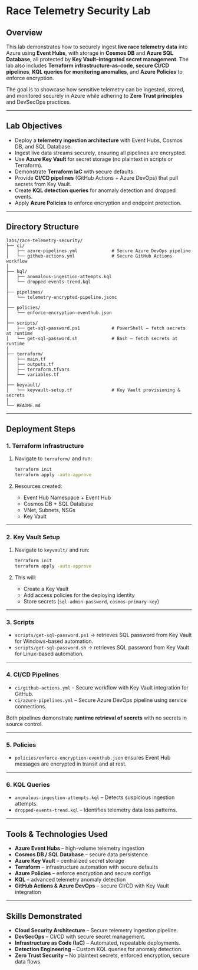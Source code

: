 # Race Telemetry Security Lab

## Overview

This lab demonstrates how to securely ingest **live race telemetry data** into Azure using **Event Hubs**, with storage in **Cosmos DB** and **Azure SQL Database**, all protected by **Key Vault–integrated secret management**. The lab also includes **Terraform infrastructure-as-code**, **secure CI/CD pipelines**, **KQL queries for monitoring anomalies**, and **Azure Policies** to enforce encryption.

The goal is to showcase how sensitive telemetry can be ingested, stored, and monitored securely in Azure while adhering to **Zero Trust principles** and DevSecOps practices.

---

## Lab Objectives

* Deploy a **telemetry ingestion architecture** with Event Hubs, Cosmos DB, and SQL Database.  
* Ingest live data streams securely, ensuring all pipelines are encrypted.  
* Use **Azure Key Vault** for secret storage (no plaintext in scripts or Terraform).  
* Demonstrate **Terraform IaC** with secure defaults.  
* Provide **CI/CD pipelines** (GitHub Actions + Azure DevOps) that pull secrets from Key Vault.  
* Create **KQL detection queries** for anomaly detection and dropped events.  
* Apply **Azure Policies** to enforce encryption and endpoint protection.  

---

## Directory Structure

```plaintext
labs/race-telemetry-security/
├── ci/
│   ├── azure-pipelines.yml             # Secure Azure DevOps pipeline
│   └── github-actions.yml              # Secure GitHub Actions workflow
│
├── kql/
│   ├── anomalous-ingestion-attempts.kql
│   └── dropped-events-trend.kql
│
├── pipelines/
│   └── telemetry-encrypted-pipeline.jsonc
│
├── policies/
│   └── enforce-encryption-eventhub.json
│
├── scripts/
│   ├── get-sql-password.ps1            # PowerShell – fetch secrets at runtime
│   └── get-sql-password.sh             # Bash – fetch secrets at runtime
│
├── terraform/
│   ├── main.tf
│   ├── outputs.tf
│   ├── terraform.tfvars
│   └── variables.tf
│
├── keyvault/
│   └── keyvault-setup.tf               # Key Vault provisioning & secrets
│
└── README.md
````

---

## Deployment Steps

### 1. Terraform Infrastructure

1. Navigate to `terraform/` and run:

   ```bash
   terraform init
   terraform apply -auto-approve
   ```
2. Resources created:

   * Event Hub Namespace + Event Hub
   * Cosmos DB + SQL Database
   * VNet, Subnets, NSGs
   * Key Vault

---

### 2. Key Vault Setup

1. Navigate to `keyvault/` and run:

   ```bash
   terraform init
   terraform apply -auto-approve
   ```
2. This will:

   * Create a Key Vault
   * Add access policies for the deploying identity
   * Store secrets (`sql-admin-password`, `cosmos-primary-key`)

---

### 3. Scripts

* `scripts/get-sql-password.ps1` → retrieves SQL password from Key Vault for Windows-based automation.
* `scripts/get-sql-password.sh` → retrieves SQL password from Key Vault for Linux-based automation.

---

### 4. CI/CD Pipelines

* `ci/github-actions.yml` – Secure workflow with Key Vault integration for GitHub.
* `ci/azure-pipelines.yml` – Secure Azure DevOps pipeline using service connections.

Both pipelines demonstrate **runtime retrieval of secrets** with no secrets in source control.

---

### 5. Policies

* `policies/enforce-encryption-eventhub.json` ensures Event Hub messages are encrypted in transit and at rest.

---

### 6. KQL Queries

* `anomalous-ingestion-attempts.kql` – Detects suspicious ingestion attempts.
* `dropped-events-trend.kql` – Identifies telemetry data loss patterns.

---

## Tools & Technologies Used

* **Azure Event Hubs** – high-volume telemetry ingestion
* **Cosmos DB / SQL Database** – secure data persistence
* **Azure Key Vault** – centralized secret storage
* **Terraform** – infrastructure automation with secure defaults
* **Azure Policies** – enforce encryption and secure configs
* **KQL** – advanced telemetry anomaly detection
* **GitHub Actions & Azure DevOps** – secure CI/CD with Key Vault integration

---

## Skills Demonstrated

* **Cloud Security Architecture** – Secure telemetry ingestion pipeline.
* **DevSecOps** – CI/CD with secure secret management.
* **Infrastructure as Code (IaC)** – Automated, repeatable deployments.
* **Detection Engineering** – Custom KQL queries for anomaly detection.
* **Zero Trust Security** – No plaintext secrets, enforced encryption, secure data flows.

```
